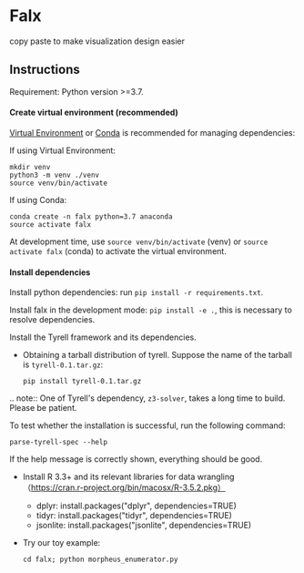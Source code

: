 # Falx

copy paste to make visualization design easier

## Instructions

Requirement: Python version >=3.7.

#### Create virtual environment (recommended)

[Virtual Environment](<https://docs.python.org/3/library/venv.html>) or [Conda](https://www.anaconda.com/download/#macos) is recommended for managing dependencies:

If using Virtual Environment:

   ```
   mkdir venv
   python3 -m venv ./venv
   source venv/bin/activate
   ```
   
If using Conda:

   ```
   conda create -n falx python=3.7 anaconda
   source activate falx
   ```
   
At development time, use `source venv/bin/activate` (venv) or `source activate falx` (conda) to activate the virtual environment.

#### Install dependencies

Install python dependencies: run `pip install -r requirements.txt`.

Install falx in the development mode: `pip install -e .`, this is necessary to resolve dependencies.

Install the Tyrell framework and its dependencies.

- Obtaining a tarball distribution of tyrell. Suppose the name of the tarball is ``tyrell-0.1.tar.gz``:

   ```
   pip install tyrell-0.1.tar.gz
   ```

.. note:: One of Tyrell's dependency, `z3-solver`, takes a long time to build. Please be patient.

To test whether the installation is successful, run the following command:

   ```parse-tyrell-spec --help```

If the help message is correctly shown, everything should be good.

- Install R 3.3+ and its relevant libraries for data wrangling （https://cran.r-project.org/bin/macosx/R-3.5.2.pkg）
    - dplyr: install.packages("dplyr", dependencies=TRUE)
    - tidyr: install.packages("tidyr", dependencies=TRUE)
    - jsonlite: install.packages("jsonlite", dependencies=TRUE)


- Try our toy example:

   ```
   cd falx; python morpheus_enumerator.py
   ```
